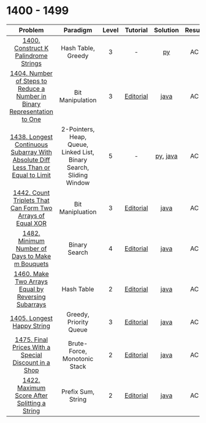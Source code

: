 # 1400 - 1499

|                                                                                            Problem                                                                                            |                              Paradigm                               | Level |                                                         Tutorial                                                         |                                                                                          Solution                                                                                          | Result |
| :-------------------------------------------------------------------------------------------------------------------------------------------------------------------------------------------: | :-----------------------------------------------------------------: | :---: | :----------------------------------------------------------------------------------------------------------------------: | :----------------------------------------------------------------------------------------------------------------------------------------------------------------------------------------: | :----: |
|                                             [1400. Construct K Palindrome Strings](https://leetcode.com/problems/construct-k-palindrome-strings/)                                             |                         Hash Table, Greedy                          |   3   |                                                            -                                                             |                                                                       [py](./1400_Construct_K_Palindrome_Strings.py)                                                                       |   AC   |
|         [1404. Number of Steps to Reduce a Number in Binary Representation to One](https://leetcode.com/problems/number-of-steps-to-reduce-a-number-in-binary-representation-to-one/)         |                          Bit Manipulation                           |   3   | [Editorial](https://leetcode.com/problems/number-of-steps-to-reduce-a-number-in-binary-representation-to-one/editorial/) |                                                   [java](./1404_Number_of_Steps_to_Reduce_a_Number_in_Binary_Representation_to_One.java)                                                   |   AC   |
| [1438. Longest Continuous Subarray With Absolute Diff Less Than or Equal to Limit](https://leetcode.com/problems/longest-continuous-subarray-with-absolute-diff-less-than-or-equal-to-limit/) | 2-Pointers, Heap, Queue, Linked List, Binary Search, Sliding Window |   5   |                                                            -                                                             | [py](./1438_Longest_Continuous_Subarray_With_Absolute_Diff_Less_Than_or_Equal_to_Limit.py), [java](./1438_Longest_Continuous_Subarray_With_Absolute_Diff_Less_Than_or_Equal_to_Limit.java) |   AC   |
|                       [1442. Count Triplets That Can Form Two Arrays of Equal XOR](https://leetcode.com/problems/count-triplets-that-can-form-two-arrays-of-equal-xor/)                       |                          Bit Manipluation                           |   3   |        [Editorial](https://leetcode.com/problems/count-triplets-that-can-form-two-arrays-of-equal-xor/editorial/)        |                                                          [java](./1442_Count_Triplets_That_Can_Form_Two_Arrays_of_Equal_XOR.java)                                                          |   AC   |
|                                  [1482. Minimum Number of Days to Make m Bouquets](https://leetcode.com/problems/minimum-number-of-days-to-make-m-bouquets/)                                  |                            Binary Search                            |   4   |             [Editorial](https://leetcode.com/problems/minimum-number-of-days-to-make-m-bouquets/editorial/)              |                                                               [java](./1482_Minimum_Number_of_Days_to_Make_m_Bouquets.java)                                                                |   AC   |
|                               [1460. Make Two Arrays Equal by Reversing Subarrays](https://leetcode.com/problems/make-two-arrays-equal-by-reversing-subarrays/)                               |                             Hash Table                              |   2   |            [Editorial](https://leetcode.com/problems/make-two-arrays-equal-by-reversing-subarrays/editorial/)            |                                                              [java](./1460_Make_Two_Arrays_Equal_by_Reversing_Subarrays.java)                                                              |   AC   |
|                                                       [1405. Longest Happy String](https://leetcode.com/problems/longest-happy-string/)                                                       |                       Greedy, Priority Queue                        |   3   |                        [Editorial](https://leetcode.com/problems/longest-happy-string/editorial/)                        |                                                                          [java](./1405_Longest_Happy_String.java)                                                                          |   AC   |
|                             [1475. Final Prices With a Special Discount in a Shop](https://leetcode.com/problems/final-prices-with-a-special-discount-in-a-shop/)                             |                    Brute-Force, Monotonic Stack                     |   2   |           [Editorial](https://leetcode.com/problems/final-prices-with-a-special-discount-in-a-shop/editorial/)           |                                                             [java](./1475_Final_Prices_With_a_Special_Discount_in_a_Shop.java)                                                             |   AC   |
|                                     [1422. Maximum Score After Splitting a String](https://leetcode.com/problems/maximum-score-after-splitting-a-string/)                                     |                         Prefix Sum, String                          |   2   |               [Editorial](https://leetcode.com/problems/maximum-score-after-splitting-a-string/editorial/)               |                                                                 [java](./1422_Maximum_Score_After_Splitting_a_String.java)                                                                 |   AC   |
